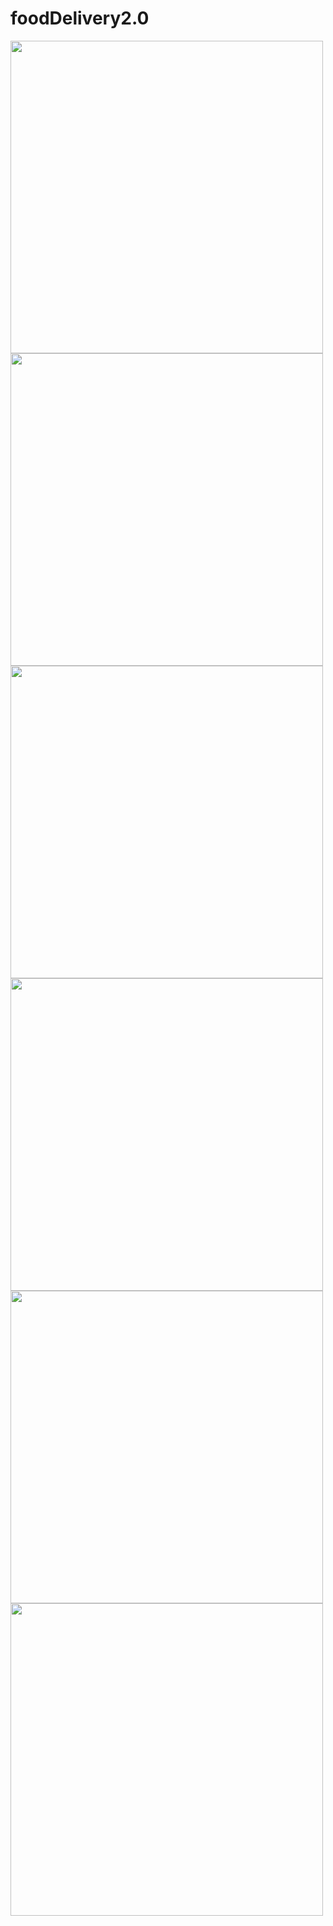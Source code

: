 # foodDelivery2.0
<img src="https://i.imgur.com/q3mwtAg.png" height= "500px" > </img>
<img src="https://i.imgur.com/1gzumEM.png" height= "500px" > </img>
<img src="https://i.imgur.com/WJgEP1o.png" height="500px"> </img>
<img src="https://i.imgur.com/0b7kqpK.png" height="500px" />
<img src="https://i.imgur.com/0lJpqVl.png" height="500px" />
<img src = "https://i.imgur.com/j7O5Y0S.png" height = "500px" />
